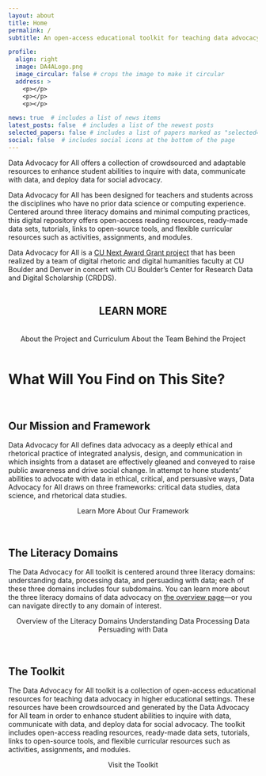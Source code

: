 ```yaml
---
layout: about
title: Home
permalink: /
subtitle: An open-access educational toolkit for teaching data advocacy in higher educational settings.

profile:
  align: right
  image: DA4ALogo.png
  image_circular: false # crops the image to make it circular
  address: >
    <p></p>
    <p></p>
    <p></p>

news: true  # includes a list of news items
latest_posts: false  # includes a list of the newest posts
selected_papers: false # includes a list of papers marked as "selected={true}"
social: false  # includes social icons at the bottom of the page
---
```


<link rel="stylesheet" href="https://cdn.jsdelivr.net/npm/@shoelace-style/shoelace@2.5.2/cdn/themes/light.css" />
<script type="module" src="https://cdn.jsdelivr.net/npm/@shoelace-style/shoelace@2.5.2/cdn/shoelace.js" ></script>

Data Advocacy for All offers a collection of crowdsourced and adaptable resources to enhance student abilities to inquire with data, communicate with data, and deploy data for social advocacy.

Data Advocacy for All has been designed for teachers and students across the disciplines who have no prior data science or computing experience. Centered around three literacy domains and minimal computing practices, this digital repository offers open-access reading resources, ready-made data sets, tutorials, links to open-source tools, and flexible curricular resources such as activities, assignments, and modules.

Data Advocacy for All is a <a href="https://www.cu.edu/oaa/academic-innovation-programs/cu-next-award">CU Next Award Grant project</a> that has been realized by a team of digital rhetoric and digital humanities faculty at CU Boulder and Denver in concert with CU Boulder’s Center for Research Data and Digital Scholarship (CRDDS).
<br><br>

<center><h2>
LEARN MORE
</h2><br>
<sl-button-group label="Alignment">
  <sl-button href="../about/">About the Project and Curriculum</sl-button>
  <sl-button href="../team/">About the Team Behind the Project</sl-button>
</sl-button-group>
</center>

<br>

# What Will You Find on This Site?

<br>

## Our Mission and Framework

Data Advocacy for All defines data advocacy as a deeply ethical and rhetorical practice of integrated analysis, design, and communication in which insights from a dataset are effectively gleaned and conveyed to raise public awareness and drive social change. In attempt to hone students’ abilities to advocate with data in ethical, critical, and persuasive ways, Data Advocacy for All draws on three frameworks: critical data studies, data science, and rhetorical data studies.

<center>
<sl-button-group label="Alignment">
  <sl-button href="../about/#Framework">Learn More About Our Framework</sl-button>
</sl-button-group></center>

<br>
<br>

## The Literacy Domains

The Data Advocacy for All toolkit is centered around three literacy domains: understanding data, processing data, and persuading with data; each of these three domains includes four subdomains. You can learn more about the three literacy domains of data advocacy on [the overview page](../literacy-domains/)—or you can navigate directly to any domain of interest.

<center>
<sl-button-group label="Alignment">
  <sl-button href="../literacy-domains/">Overview of the Literacy Domains</sl-button>
  <sl-button href="../understanding-data/">Understanding Data</sl-button>
  <sl-button href="../processing-data/">Processing Data</sl-button>
  <sl-button href="../persuading-with-data/">Persuading with Data</sl-button>
</sl-button-group></center>

<br>
<br>

## The Toolkit

The Data Advocacy for All toolkit is a collection of open-access educational resources for teaching data advocacy in higher educational settings. These resources have been crowdsourced and generated by the Data Advocacy for All team in order to enhance student abilities to inquire with data, communicate with data, and deploy data for social advocacy. The toolkit includes open-access reading resources, ready-made data sets, tutorials, links to open-source tools, and flexible curricular resources such as activities, assignments, and modules.

<center>
<sl-button-group label="Alignment">
  <sl-button href="../toolkit/">Visit the Toolkit</sl-button>
</sl-button-group></center>

<br>
<br>

